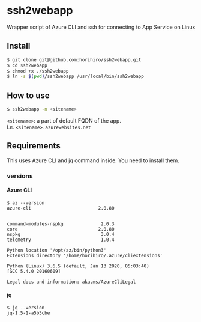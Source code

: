 # ssh2webapp
Wrapper script of Azure CLI and ssh for connecting to App Service on Linux

## Install

```sh
$ git clone git@github.com:horihiro/ssh2webapp.git
$ cd ssh2webapp
$ chmod +x ./ssh2webapp
$ ln -s $(pwd)/ssh2webapp /usr/local/bin/ssh2webapp 
```

## How to use

```sh
$ ssh2webapp -n <sitename>
```

`<sitename>`: a part of default FQDN of the app. <br>
i.e. `<sitename>.azurewebsites.net`

## Requirements
This uses Azure CLI and jq command inside.
You need to install them.

### versions

#### Azure CLI

```
$ az --version
azure-cli                         2.0.80


command-modules-nspkg              2.0.3
core                              2.0.80
nspkg                              3.0.4
telemetry                          1.0.4

Python location '/opt/az/bin/python3'
Extensions directory '/home/horihiro/.azure/cliextensions'

Python (Linux) 3.6.5 (default, Jan 13 2020, 05:03:40) 
[GCC 5.4.0 20160609]

Legal docs and information: aka.ms/AzureCliLegal
```

#### jq

```
$ jq --version
jq-1.5-1-a5b5cbe
```

